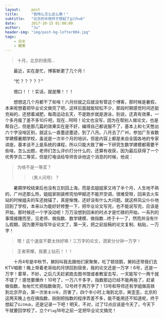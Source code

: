 ```yaml
---
layout:     post
title:      "我特么怎么这么懒！"
subtitle:   "北京的半夜终于想起了github"
date:       2017-10-15 01:00:00
author:     "Ju"
header-img: "img/post-bg-lofter004.jpg"
tags:
    - 日志
    - 鞭策
---
```


> 十月，北京的夜雨...

　　最近，实在是忙，博客断更了几个月！

　　“忙？？？？？”

　　借口！！！实话，就是懒！！！

　　想想这几个月都干了些啥！六月份就之后就没有管这个博客，那时候是暑假，本来呢想着把毕业论文做完了吧，这样后面就能轻松不少，那段时期感觉时间还挺充裕的，还想着减肥，每周运动五天，不是跑步就是游泳，别说，还真有效果，一个多月瘦了差不多10斤吧，现在...呵呵！论文也没写，因为在帮别人做论文，也是帮自己，但是那几篇的效果实在是不好，编得自己都说服不了，基本上和七天憋出六个字没啥区别，就这么一直墨迹墨迹，到了八月。八月去了广州，参加广东省数学建模暑期学校，虽说是一次半个月的培训，但是内容上都是来自全国各地的专家讲座，基本谈不上是系统的课程，所以只能大致了解一下研究生数学建模都需要干些啥，怎么出题，老师们怎么评价打分什么的，还算有收获，因为最后获得了一个优秀学员二等奖，但是打电话给导师告诉他这个消息的时候，他说：

> 为啥不是一等奖？
>
> > （黑人问号）？

　　暑期学校结束后也没有立刻回上海，而是去姐姐家又待了半个月，人生地不熟的，广州还那么热，姐姐家刚装修完怕甲醛还不能开空调，很难受呀，回来去火车站的时候姐夫的车还抛锚了，真是惭愧，还好没有什么大问题。就这样风尘仆仆地回到了学校，本来以为能好好修整一下，把毕业论文写完，也不能说写完，应该是开始，那时候还一个字没动呢！万万没想到回来的时点才是忙碌的开始，一系列的事情接踵而至，见老师、做指数、数学建模、做指数...终于十一了，然而并没有什么假期，因为要开始写毕业论文了，第一天，把之前投稿的论文复制、粘贴，一万字！

> 嗯！这个速度不要太快好嘛！三万字的论文，洒家分分钟一万字！

> 王者荣耀，我要上钻石！！！

　　十月4号是中秋节，舅妈叫我去跟他们家聚聚，吃了顿烧鹅，舅妈还带我们去KTV唱歌！晚上带着老哥给的月饼回到宿舍，我的论文还是一万字！6号，还是一万字！雾草，不妙，之后几天赶紧跑去图书馆或者教室去写，一天能写个一两千就不错了！感觉要爆炸！10号了，一万八千多字，指数那边已经不能再拖了，赶紧做指数，匆匆忙忙把指数做完，12号终于两万字了！13号和导师还有学姐做高铁到北京开会，第一次坐`复兴号`，厉害了，四个半小时上海到北京，爽歪歪，北京的这两天晚上也在搞指数，刚刚把指数的程序弄差不多，能不能用还不知道呢，终于想起了`GitHub`，还是记录一下吧！明天，不对，过了12点应该是今天了，今天下午就要回学校了，立个`Flag`18号之前一定把毕业论文搞完！

